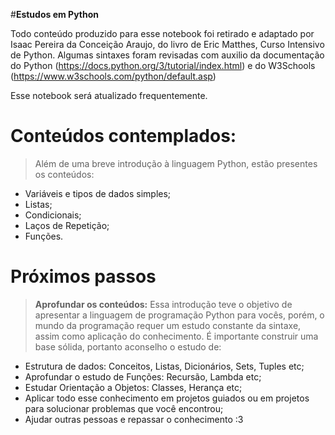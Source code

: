 

#**Estudos em Python**

Todo conteúdo produzido para esse notebook foi retirado e adaptado por Isaac Pereira da Conceição Araujo, do livro de Eric Matthes, Curso Intensivo de Python. Algumas sintaxes foram revisadas com auxilio da documentação do Python (https://docs.python.org/3/tutorial/index.html) e do W3Schools (https://www.w3schools.com/python/default.asp)

Esse notebook será atualizado frequentemente.

# Conteúdos contemplados:

> Além de uma breve introdução à linguagem Python, estão presentes os conteúdos:
* Variáveis e tipos de dados simples;
* Listas;
* Condicionais;
* Laços de Repetição;
* Funções.

# Próximos passos

> **Aprofundar os conteúdos:** Essa introdução teve o objetivo de apresentar a linguagem de programação Python para vocês, porém, o mundo da programação requer um estudo constante da sintaxe, assim como aplicação do conhecimento. É importante construir uma base sólida, portanto aconselho o estudo de:
* Estrutura de dados: Conceitos, Listas, Dicionários, Sets, Tuples etc;
* Aprofundar o estudo de Funções: Recursão, Lambda etc;
* Estudar Orientação a Objetos: Classes, Herança etc;
* Aplicar todo esse conhecimento em projetos guiados ou em projetos para solucionar problemas que você encontrou;
* Ajudar outras pessoas e repassar o conhecimento :3